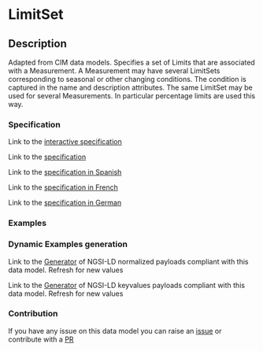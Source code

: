# LimitSet

## Description 

Adapted from CIM data models. Specifies a set of Limits that are associated with a Measurement. A Measurement may have several LimitSets corresponding to seasonal or other changing conditions. The condition is captured in the name and description attributes. The same LimitSet may be used for several Measurements. In particular percentage limits are used this way.
### Specification

Link to the [interactive specification](https://swagger.lab.fiware.org/?url=https://smart-data-models.github.io/dataModel.EnergyCIM/LimitSet/swagger.yaml)

Link to the [specification](https://smart-data-models.github.io/dataModel.EnergyCIM/LimitSet/doc/spec.md)

Link to the [specification in Spanish](https://smart-data-models.github.io/dataModel.EnergyCIM/LimitSet/doc/spec_ES.md)

Link to the [specification in French](https://smart-data-models.github.io/dataModel.EnergyCIM/LimitSet/doc/spec_FR.md)

Link to the [specification in German](https://smart-data-models.github.io/dataModel.EnergyCIM/LimitSet/doc/spec_DE.md)
### Examples
### Dynamic Examples generation

Link to the [Generator](https://smartdatamodels.org/extra/ngsi-ld_generator_v0.92.php?schemaUrl=https://raw.githubusercontent.com/smart-data-models/dataModel.EnergyCIM/master/LimitSet/schema.json&email=info@smartdatamodels.org) of NGSI-LD normalized payloads compliant with this data model. Refresh for new values

Link to the [Generator](https://smartdatamodels.org/extra/ngsi-ld_generator_keyvalues_v0.92.php?schemaUrl=https://raw.githubusercontent.com/smart-data-models/dataModel.EnergyCIM/master/LimitSet/schema.json&email=info@smartdatamodels.org) of NGSI-LD keyvalues payloads compliant with this data model. Refresh for new values
### Contribution

 If you have any issue on this data model you can raise an [issue](https://github.com/smart-data-models/dataModel.EnergyCIM/issues)  or contribute with a [PR](https://github.com/smart-data-models/dataModel.EnergyCIM/pulls)